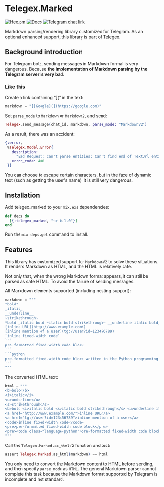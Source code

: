 # Telegex.Marked

[![Hex.pm](https://img.shields.io/hexpm/v/telegex_marked.svg)](http://hex.pm/packages/telegex_marked)
[![Docs](https://img.shields.io/badge/api-docs-green.svg)](https://hexdocs.pm/telegex_marked/api-reference.html)
[![Telegram chat link](https://img.shields.io/badge/chat-telegex-blue.svg)](https://t.me/elixir_telegex)

Markdown parsing/rendering library customized for Telegram. As an optional enhanced support, this library is part of [Telegex](https://github.com/Hentioe/telegex).

## Background introduction

For Telegram bots, sending messages in Markdown format is very dangerous. Because **the implementation of Markdown parsing by the Telegram server is very bad**.

### Like this

Create a link containing "](" in the text:

```elixir
markdown = "[[Google](](https://google.com)"
```

Set `parse_mode` to `Markdown` or `Markdown2`, and send:

```elixir
Telegex.send_message(chat_id, markdown, parse_mode: "MarkdownV2")
```

As a result, there was an accident:

```elixir
{:error,
 %Telegex.Model.Error{
   description:
     "Bad Request: can't parse entities: Can't find end of TextUrl entity at byte offset 14",
   error_code: 400
 }}
```

You can choose to escape certain characters, but in the face of dynamic text (such as getting the user's name), it is still very dangerous.

## Installation

Add telegex_marked to your `mix.exs` dependencies:

```elixir
def deps do
  [{:telegex_marked, "~> 0.1.0"}]
end
```

Run the `mix deps.get` command to install.

## Features

This library has customized support for `MarkdownV2` to solve these situations. It renders Markdown as HTML, and the HTML is relatively safe.

Not only that, when the wrong Markdown format appears, it can still be parsed as safe HTML. To avoid the failure of sending messages.

All Markdown elements supported (including nesting support):

````elixir
markdown = """
*bold*
_italic_
__underline__
~strikethrough~
*bold _italic bold ~italic bold strikethrough~ __underline italic bold___ bold*
[inline URL](http://www.example.com/)
[inline mention of a user](tg://user?id=123456789)
`inline fixed-width code`
```
pre-formatted fixed-width code block
```
```python
pre-formatted fixed-width code block written in the Python programming language
```
"""
````

The converted HTML text:

```elixir
html = """
<b>bold</b>
<i>italic</i>
<u>underline</u>
<s>strikethrough</s>
<b>bold <i>italic bold <s>italic bold strikethrough</s> <u>underline italic bold</u></i> bold</b>
<a href="http://www.example.com/">inline URL</a>
<a href="tg://user?id=123456789">inline mention of a user</a>
<code>inline fixed-width code</code>
<pre>pre-formatted fixed-width code block</pre>
<pre><code class="language-python">pre-formatted fixed-width code block written in the Python programming language</code></pre>
"""
```

Call the `Telegex.Marked.as_html/2` function and test:

```elixir
assert Telegex.Marked.as_html(markdown) == html
```

You only need to convert the Markdown content to HTML before sending, and then specify `parse_mode` as `HTML`.
The general Markdown parser cannot complete this task because the Markdown format supported by Telegram is incomplete and not standard.
